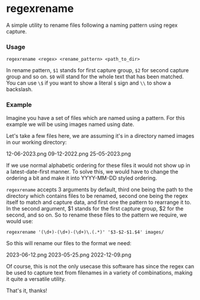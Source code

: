 # regexrename
A simple utility to rename files following a naming pattern using regex capture.

### Usage

`regexrename <regex> <rename_pattern> <path_to_dir>`

In rename pattern, `$1` stands for first capture group, `$2` for second capture group and so on. `$0` will stand for the whole text that has been matched. You can use `\$` if you want to show a literal `$` sign and `\\` to show a backslash.

### Example
Imagine you have a set of files which are named using a pattern. For this example we will be using images named using date.

Let's take a few files here, we are assuming it's in a directory named images in our working directory:

12-06-2023.png
09-12-2022.png
25-05-2023.png

If we use normal alphabetic ordering for these files it would not show up in a latest-date-first manner. To solve this, we would have to change the ordering a bit and make it into YYYY-MM-DD styled ordering.

`regexrename` accepts 3 arguments by default, third one being the path to the directory which contains files to be renamed, second one being the regex itself to match and capture data, and first one the pattern to rearrange it to. In the second argument, $1 stands for the first capture group, $2 for the second, and so on. So to rename these files to the pattern we require, we would use:

`regexrename '(\d+)-(\d+)-(\d+)\.(.*)' '$3-$2-$1.$4' images/`

So this will rename our files to the format we need:

2023-06-12.png
2023-05-25.png
2022-12-09.png

Of course, this is not the only usecase this software has since the regex can be used to capture text from filenames in a variety of combinations, making it quite a versatile utility.

That's it, thanks!
